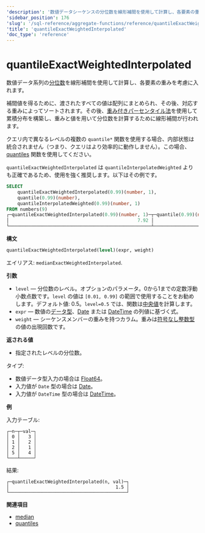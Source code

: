 ```yaml
---
'description': '数値データシーケンスの分位数を線形補間を使用して計算し、各要素の重みを考慮します。'
'sidebar_position': 176
'slug': '/sql-reference/aggregate-functions/reference/quantileExactWeightedInterpolated'
'title': 'quantileExactWeightedInterpolated'
'doc_type': 'reference'
---
```



# quantileExactWeightedInterpolated

数値データ系列の[分位数](https://en.wikipedia.org/wiki/Quantile)を線形補間を使用して計算し、各要素の重みを考慮に入れます。

補間値を得るために、渡されたすべての値は配列にまとめられ、その後、対応する重みによってソートされます。その後、[重み付きパーセンタイル法](https://en.wikipedia.org/wiki/Percentile#The_weighted_percentile_method)を使用して累積分布を構築し、重みと値を用いて分位数を計算するために線形補間が行われます。

クエリ内で異なるレベルの複数の `quantile*` 関数を使用する場合、内部状態は統合されません（つまり、クエリはより効率的に動作しません）。この場合、[quantiles](../../../sql-reference/aggregate-functions/reference/quantiles.md#quantiles) 関数を使用してください。

`quantileExactWeightedInterpolated` は `quantileInterpolatedWeighted` よりも正確であるため、使用を強く推奨します。以下はその例です。

```sql
SELECT
    quantileExactWeightedInterpolated(0.99)(number, 1),
    quantile(0.99)(number),
    quantileInterpolatedWeighted(0.99)(number, 1)
FROM numbers(9)
┌─quantileExactWeightedInterpolated(0.99)(number, 1)─┬─quantile(0.99)(number)─┬─quantileInterpolatedWeighted(0.99)(number, 1)─┐
│                                               7.92 │                   7.92 │                                             8 │
└────────────────────────────────────────────────────┴────────────────────────┴───────────────────────────────────────────────┘
```

**構文**

```sql
quantileExactWeightedInterpolated(level)(expr, weight)
```

エイリアス: `medianExactWeightedInterpolated`.

**引数**

- `level` — 分位数のレベル。オプションのパラメータ。0から1までの定数浮動小数点数です。`level` の値は `[0.01, 0.99]` の範囲で使用することをお勧めします。デフォルト値: 0.5。`level=0.5` では、関数は[中央値](https://en.wikipedia.org/wiki/Median)を計算します。
- `expr` — 数値の[データ型](/sql-reference/data-types)、[Date](../../../sql-reference/data-types/date.md) または [DateTime](../../../sql-reference/data-types/datetime.md) の列値に基づく式。
- `weight` — シーケンスメンバーの重みを持つカラム。重みは[符号なし整数型](../../../sql-reference/data-types/int-uint.md)の値の出現回数です。

**返される値**

- 指定されたレベルの分位数。

タイプ:

- 数値データ型入力の場合は [Float64](../../../sql-reference/data-types/float.md)。
- 入力値が `Date` 型の場合は [Date](../../../sql-reference/data-types/date.md)。
- 入力値が `DateTime` 型の場合は [DateTime](../../../sql-reference/data-types/datetime.md)。

**例**

入力テーブル:

```text
┌─n─┬─val─┐
│ 0 │   3 │
│ 1 │   2 │
│ 2 │   1 │
│ 5 │   4 │
└───┴─────┘
```

結果:

```text
┌─quantileExactWeightedInterpolated(n, val)─┐
│                                       1.5 │
└───────────────────────────────────────────┘
```

**関連項目**

- [median](/sql-reference/aggregate-functions/reference/median)
- [quantiles](../../../sql-reference/aggregate-functions/reference/quantiles.md#quantiles)
